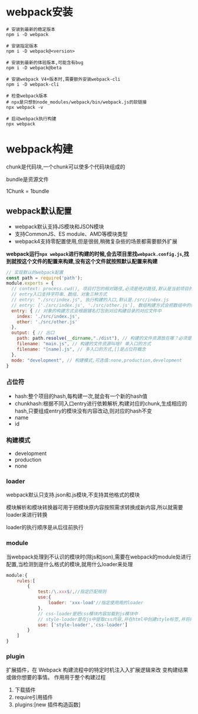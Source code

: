 # webpack安装

```shell
# 安装到最新的稳定版本
npm i -D webpack

# 安装指定版本
npm i -D webpack@<version>

# 安装到最新的体验版本,可能含有bug
npm i -D webpack@beta

# 安装webpack V4+版本时,需要额外安装webpack-cli
npm i -D webpack-cli

# 检查webpack版本
# npx是只想到node_modules/webpack/bin/webpack.js的软链接
npx webpack -v

# 启动webpack执行构建
npx webpack
```

# webpack构建

chunk是代码块,一个chunk可以使多个代码块组成的

bundle是资源文件

1Chunk = 1bundle

## webpack默认配置

- webpack默认支持JS模块和JSON模块
- 支持CommonJS、ES module、AMD等模块类型
- webpack4支持零配置使用,但是很弱,稍微复杂些的场景都需要额外扩展

**webpack运行`npx webpack`进行构建的时候,会去项目里找`webpack.config.js`,找到就按这个文件的配置来构建,没有这个文件就按照默认配置来构建**

```js
// 实现默认的webpack配置
const path = require('path');
module.exports = {
  // context: process.cwd(), 项目打包的相对路径,必须是绝对路径,默认是当前项目的根目录
  // entry入口支持字符串、数组、对象三种方式
  // entry: "./src/index.js", 执行构建的入口,默认是./src/index.js
  // entry: ['./src/index.js', './src/other.js'], 数组构建方式会把数组中的内容合并到构建的文件中
  entry: { // 对象的构建方式会根据键名打包到对应构建目录的对应文件中
    index: './src/index.js',
    other: './src/other.js'
  },
  output: { // 出口
    path: path.resolve(__dirname,"./dist"), // 构建的文件资源放在哪？必须是绝对路径
    filename: "main.js", // 构建的文件资源叫啥? 单入口的方式
    filename: "[name].js", // 多入口的方式,[]是占位符概念
  },
  mode: "development", // 构建模式,可选值:none,production,development
}
```

### 占位符

- hash:整个项目的hash,每构建一次,就会有一个新的hash值
- chunkhash:根据不同入口entry进行依赖解析,构建对应的chunk,生成相应的hash,只要组成entry的模块没有内容改动,则对应的hash不变
- name
- id

### 构建模式

- development
- production
- none

### loader

webpack默认只支持.json和.js模块,不支持其他格式的模块  

模块解析和模块转换器可用于把模块原内容按照需求转换成新内容,所以就需要loader来进行转换

loader的执行顺序是从后往前执行

### module

当webpack处理到不认识的模块时(除js和json),需要在webpack的module处进行配置,当检测到是什么格式的模块,就用什么loader来处理

```js
module:{  
	rules:[  
		{    
			test:/\.xxx$/,//指定匹配规则    
			use:{      
				loader: 'xxx-load'//指定使⽤用的loader    
			},
            // css-loader是把css模块内容加载到js模块中
        	// style-loader是在js中提取css内容,并在html中创建style标签,并将内容放入style标签中
            use: ['style-loader','css-loader']
		}  
	] 
}
```

### plugin

扩展插件，在 Webpack 构建流程中的特定时机注⼊入扩展逻辑来改 变构建结果或做你想要的事情。
作⽤用于整个构建过程

1. 下载插件
2. require引用插件
3. plugins:[new 插件构造函数]